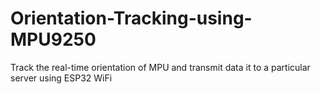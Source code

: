 # Orientation-Tracking-using-MPU9250
Track the real-time orientation of MPU and transmit data it to a particular server using ESP32 WiFi
